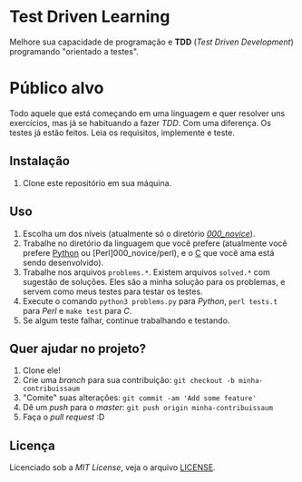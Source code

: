 # Test Driven Learning

Melhore sua capacidade de programação e **TDD** (*Test Driven Development*) programando "orientado a testes".


# Público alvo

Todo aquele que está começando em uma linguagem e quer resolver uns exercícios, mas já se habituando a fazer *TDD*. Com uma diferença. Os testes já estão feitos. Leia os requisitos, implemente e teste.


## Instalação

1. Clone este repositório em sua máquina.


## Uso

1. Escolha um dos níveis (atualmente só o diretório [*000_novice*](000_novice)).
1. Trabalhe no diretório da linguagem que você prefere (atualmente você prefere [Python](000_novice/python) ou [Perl]000_novice/perl), e o [C](000_novice/c) que você ama está sendo desenvolvido).
1. Trabalhe nos arquivos `problems.*`. Existem arquivos `solved.*` com sugestão de soluções. Eles são a minha solução para os problemas, e servem como meus testes para testar os testes.
1. Execute o comando `python3 problems.py` para *Python*, `perl tests.t` para *Perl* e  `make test` para *C*.
1. Se algum teste falhar, continue trabalhando e testando.


## Quer ajudar no projeto?

1. Clone ele!
2. Crie uma *branch* para sua contribuição: `git checkout -b minha-contribuissaum`
3. "Comite" suas alterações: `git commit -am 'Add some feature'`
4. Dê um *push* para o *master*: `git push origin minha-contribuissaum`
5. Faça o *pull request* :D


## Licença

Licenciado sob a *MIT License*, veja o arquivo [LICENSE](LICENSE).
